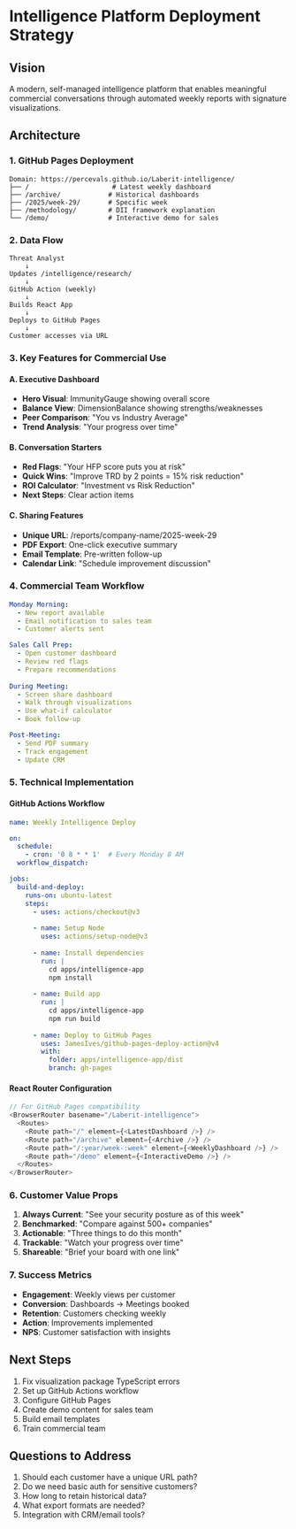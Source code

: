 # Intelligence Platform Deployment Strategy

## Vision
A modern, self-managed intelligence platform that enables meaningful commercial conversations through automated weekly reports with signature visualizations.

## Architecture

### 1. GitHub Pages Deployment
```
Domain: https://percevals.github.io/Laberit-intelligence/
├── /                     # Latest weekly dashboard
├── /archive/            # Historical dashboards
├── /2025/week-29/       # Specific week
├── /methodology/        # DII framework explanation
└── /demo/               # Interactive demo for sales
```

### 2. Data Flow
```
Threat Analyst
    ↓
Updates /intelligence/research/
    ↓
GitHub Action (weekly)
    ↓
Builds React App
    ↓
Deploys to GitHub Pages
    ↓
Customer accesses via URL
```

### 3. Key Features for Commercial Use

#### A. Executive Dashboard
- **Hero Visual**: ImmunityGauge showing overall score
- **Balance View**: DimensionBalance showing strengths/weaknesses
- **Peer Comparison**: "You vs Industry Average"
- **Trend Analysis**: "Your progress over time"

#### B. Conversation Starters
- **Red Flags**: "Your HFP score puts you at risk"
- **Quick Wins**: "Improve TRD by 2 points = 15% risk reduction"
- **ROI Calculator**: "Investment vs Risk Reduction"
- **Next Steps**: Clear action items

#### C. Sharing Features
- **Unique URL**: /reports/company-name/2025-week-29
- **PDF Export**: One-click executive summary
- **Email Template**: Pre-written follow-up
- **Calendar Link**: "Schedule improvement discussion"

### 4. Commercial Team Workflow

```yaml
Monday Morning:
  - New report available
  - Email notification to sales team
  - Customer alerts sent

Sales Call Prep:
  - Open customer dashboard
  - Review red flags
  - Prepare recommendations
  
During Meeting:
  - Screen share dashboard
  - Walk through visualizations
  - Use what-if calculator
  - Book follow-up

Post-Meeting:
  - Send PDF summary
  - Track engagement
  - Update CRM
```

### 5. Technical Implementation

#### GitHub Actions Workflow
```yaml
name: Weekly Intelligence Deploy

on:
  schedule:
    - cron: '0 8 * * 1'  # Every Monday 8 AM
  workflow_dispatch:

jobs:
  build-and-deploy:
    runs-on: ubuntu-latest
    steps:
      - uses: actions/checkout@v3
      
      - name: Setup Node
        uses: actions/setup-node@v3
        
      - name: Install dependencies
        run: |
          cd apps/intelligence-app
          npm install
          
      - name: Build app
        run: |
          cd apps/intelligence-app
          npm run build
          
      - name: Deploy to GitHub Pages
        uses: JamesIves/github-pages-deploy-action@v4
        with:
          folder: apps/intelligence-app/dist
          branch: gh-pages
```

#### React Router Configuration
```typescript
// For GitHub Pages compatibility
<BrowserRouter basename="/Laberit-intelligence">
  <Routes>
    <Route path="/" element={<LatestDashboard />} />
    <Route path="/archive" element={<Archive />} />
    <Route path="/:year/week-:week" element={<WeeklyDashboard />} />
    <Route path="/demo" element={<InteractiveDemo />} />
  </Routes>
</BrowserRouter>
```

### 6. Customer Value Props

1. **Always Current**: "See your security posture as of this week"
2. **Benchmarked**: "Compare against 500+ companies"
3. **Actionable**: "Three things to do this month"
4. **Trackable**: "Watch your progress over time"
5. **Shareable**: "Brief your board with one link"

### 7. Success Metrics

- **Engagement**: Weekly views per customer
- **Conversion**: Dashboards → Meetings booked
- **Retention**: Customers checking weekly
- **Action**: Improvements implemented
- **NPS**: Customer satisfaction with insights

## Next Steps

1. Fix visualization package TypeScript errors
2. Set up GitHub Actions workflow
3. Configure GitHub Pages
4. Create demo content for sales team
5. Build email templates
6. Train commercial team

## Questions to Address

1. Should each customer have a unique URL path?
2. Do we need basic auth for sensitive customers?
3. How long to retain historical data?
4. What export formats are needed?
5. Integration with CRM/email tools?
